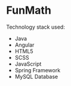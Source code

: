 # FunMath

Technology stack used:
* Java
* Angular
* HTML5
* SCSS
* JavaScript
* Spring Framework
* MySQL Database
